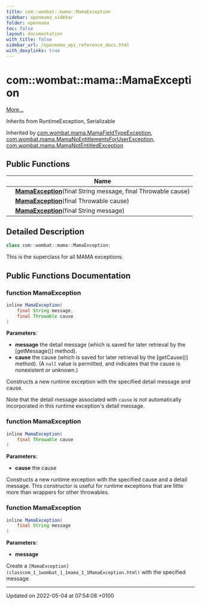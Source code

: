 ```yaml
---
title: com::wombat::mama::MamaException
sidebar: openmama_sidebar
folder: openmama
toc: false
layout: documentation
with_title: false
sidebar_url: /openmama_api_reference_docs.html
with_doxylinks: true
---
```


# com::wombat::mama::MamaException



 [More...](#detailed-description)

Inherits from RuntimeException, Serializable

Inherited by [com.wombat.mama.MamaFieldTypeException](classcom_1_1wombat_1_1mama_1_1MamaFieldTypeException.html), [com.wombat.mama.MamaNoEntitlementsForUserException](classcom_1_1wombat_1_1mama_1_1MamaNoEntitlementsForUserException.html), [com.wombat.mama.MamaNotEntitledException](classcom_1_1wombat_1_1mama_1_1MamaNotEntitledException.html)

## Public Functions

|                | Name           |
| -------------- | -------------- |
| | **[MamaException](classcom_1_1wombat_1_1mama_1_1MamaException.html#function-mamaexception)**(final String message, final Throwable cause) |
| | **[MamaException](classcom_1_1wombat_1_1mama_1_1MamaException.html#function-mamaexception)**(final Throwable cause) |
| | **[MamaException](classcom_1_1wombat_1_1mama_1_1MamaException.html#function-mamaexception)**(final String message) |

## Detailed Description

```java
class com::wombat::mama::MamaException;
```


This is the superclass for all MAMA exceptions. 

## Public Functions Documentation

### function MamaException

```java
inline MamaException(
    final String message,
    final Throwable cause
)
```


**Parameters**: 

  * **message** the detail message (which is saved for later retrieval by the [getMessage()] method). 
  * **cause** the cause (which is saved for later retrieval by the [getCause()] method). (A `null` value is permitted, and indicates that the cause is nonexistent or unknown.) 


Constructs a new runtime exception with the specified detail message and cause. 

Note that the detail message associated with `cause` is _not_ automatically incorporated in this runtime exception's detail message.


### function MamaException

```java
inline MamaException(
    final Throwable cause
)
```


**Parameters**: 

  * **cause** the cause 


Constructs a new runtime exception with the specified cause and a detail message. This constructor is useful for runtime exceptions that are little more than wrappers for other throwables.


### function MamaException

```java
inline MamaException(
    final String message
)
```


**Parameters**: 

  * **message** 


Create a `[MamaException](classcom_1_1wombat_1_1mama_1_1MamaException.html)` with the specified message. 


-------------------------------

Updated on 2022-05-04 at 07:54:08 +0100